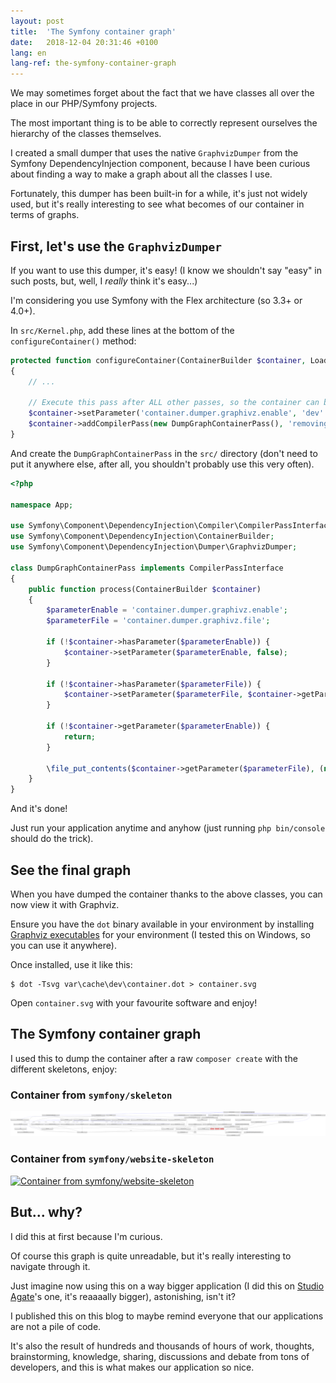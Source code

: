 ```yaml
---
layout: post
title:  'The Symfony container graph'
date:   2018-12-04 20:31:46 +0100
lang: en
lang-ref: the-symfony-container-graph
---
```


We may sometimes forget about the fact that we have classes all over the place in our PHP/Symfony projects.

The most important thing is to be able to correctly represent ourselves the hierarchy of the classes themselves.

I created a small dumper that uses the native `GraphvizDumper` from the Symfony DependencyInjection component, because
I have been curious about finding a way to make a graph about all the classes I use.

Fortunately, this dumper has been built-in for a while, it's just not widely used, but it's really interesting to see
what becomes of our container in terms of graphs.

## First, let's use the `GraphvizDumper`

If you want to use this dumper, it's easy! (I know we shouldn't say "easy" in such posts, but, well, I _really_ think
it's easy...)

I'm considering you use Symfony with the Flex architecture (so 3.3+ or 4.0+).

In `src/Kernel.php`, add these lines at the bottom of the `configureContainer()` method:

```php
protected function configureContainer(ContainerBuilder $container, LoaderInterface $loader)
{
    // ...

    // Execute this pass after ALL other passes, so the container can be dumped when asked.
    $container->setParameter('container.dumper.graphivz.enable', 'dev' === $this->environment && $this->debug);
    $container->addCompilerPass(new DumpGraphContainerPass(), 'removing', -2048);
}
```

And create the `DumpGraphContainerPass` in the `src/` directory (don't need to put it anywhere else, after all, you
shouldn't probably use this very often).

```php
<?php

namespace App;

use Symfony\Component\DependencyInjection\Compiler\CompilerPassInterface;
use Symfony\Component\DependencyInjection\ContainerBuilder;
use Symfony\Component\DependencyInjection\Dumper\GraphvizDumper;

class DumpGraphContainerPass implements CompilerPassInterface
{
    public function process(ContainerBuilder $container)
    {
        $parameterEnable = 'container.dumper.graphivz.enable';
        $parameterFile = 'container.dumper.graphivz.file';

        if (!$container->hasParameter($parameterEnable)) {
            $container->setParameter($parameterEnable, false);
        }

        if (!$container->hasParameter($parameterFile)) {
            $container->setParameter($parameterFile, $container->getParameter('kernel.cache_dir').'/container.dot');
        }

        if (!$container->getParameter($parameterEnable)) {
            return;
        }

        \file_put_contents($container->getParameter($parameterFile), (new GraphvizDumper($container))->dump());
    }
}
```

And it's done!

Just run your application anytime and anyhow (just running `php bin/console` should do the trick).

## See the final graph

When you have dumped the container thanks to the above classes, you can now view it with Graphviz.

Ensure you have the `dot` binary available in your environment by installing [Graphviz executables](https://www.graphviz.org/)
for your environment (I tested this on Windows, so you can use it anywhere).

Once installed, use it like this:

```
$ dot -Tsvg var\cache\dev\container.dot > container.svg
``` 

Open `container.svg` with your favourite software and enjoy!

## The Symfony container graph

I used this to dump the container after a raw `composer create` with the different skeletons, enjoy:

### Container from `symfony/skeleton`

[![Container from symfony/skeleton](/img/symfony_skeleton_container.svg)](/img/symfony_skeleton_container.svg)

### Container from `symfony/website-skeleton`

[![Container from symfony/website-skeleton](/img/symfony_website_skeleton_container.svg)](/img/symfony_website_skeleton_container.svg)

## But... why?

I did this at first because I'm curious.

Of course this graph is quite unreadable, but it's really interesting to navigate through it.

Just imagine now using this on a way bigger application (I did this on [Studio Agate](https://www.studio-agate.com/en)'s
one, it's reaaaally bigger), astonishing, isn't it?

I published this on this blog to maybe remind everyone that our applications are not a pile of code.

It's also the result of hundreds and thousands of hours of work, thoughts, brainstorming, knowledge, sharing, 
discussions and debate from tons of developers, and this is what makes our application so nice.
